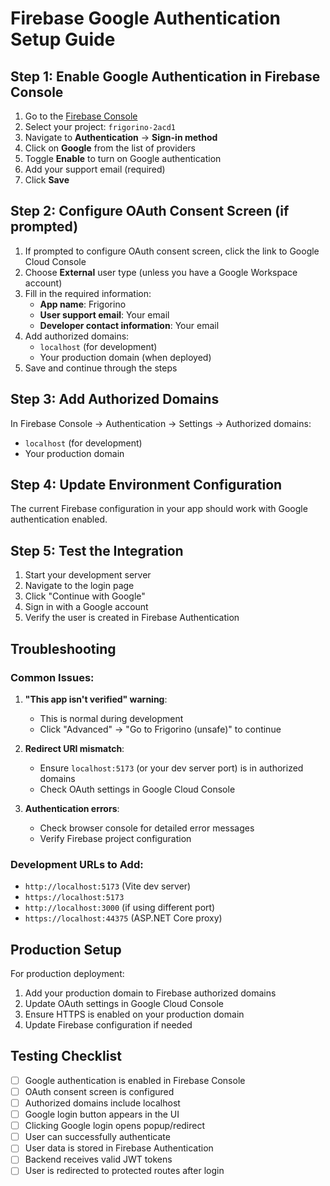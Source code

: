 # Firebase Google Authentication Setup Guide

## Step 1: Enable Google Authentication in Firebase Console

1. Go to the [Firebase Console](https://console.firebase.google.com/)
2. Select your project: `frigorino-2acd1`
3. Navigate to **Authentication** → **Sign-in method**
4. Click on **Google** from the list of providers
5. Toggle **Enable** to turn on Google authentication
6. Add your support email (required)
7. Click **Save**

## Step 2: Configure OAuth Consent Screen (if prompted)

1. If prompted to configure OAuth consent screen, click the link to Google Cloud Console
2. Choose **External** user type (unless you have a Google Workspace account)
3. Fill in the required information:
   - **App name**: Frigorino
   - **User support email**: Your email
   - **Developer contact information**: Your email
4. Add authorized domains:
   - `localhost` (for development)
   - Your production domain (when deployed)
5. Save and continue through the steps

## Step 3: Add Authorized Domains

In Firebase Console → Authentication → Settings → Authorized domains:

- `localhost` (for development)
- Your production domain

## Step 4: Update Environment Configuration

The current Firebase configuration in your app should work with Google authentication enabled.

## Step 5: Test the Integration

1. Start your development server
2. Navigate to the login page
3. Click "Continue with Google"
4. Sign in with a Google account
5. Verify the user is created in Firebase Authentication

## Troubleshooting

### Common Issues:

1. **"This app isn't verified" warning**:

   - This is normal during development
   - Click "Advanced" → "Go to Frigorino (unsafe)" to continue

2. **Redirect URI mismatch**:

   - Ensure `localhost:5173` (or your dev server port) is in authorized domains
   - Check OAuth settings in Google Cloud Console

3. **Authentication errors**:
   - Check browser console for detailed error messages
   - Verify Firebase project configuration

### Development URLs to Add:

- `http://localhost:5173` (Vite dev server)
- `https://localhost:5173`
- `http://localhost:3000` (if using different port)
- `https://localhost:44375` (ASP.NET Core proxy)

## Production Setup

For production deployment:

1. Add your production domain to Firebase authorized domains
2. Update OAuth settings in Google Cloud Console
3. Ensure HTTPS is enabled on your production domain
4. Update Firebase configuration if needed

## Testing Checklist

- [ ] Google authentication is enabled in Firebase Console
- [ ] OAuth consent screen is configured
- [ ] Authorized domains include localhost
- [ ] Google login button appears in the UI
- [ ] Clicking Google login opens popup/redirect
- [ ] User can successfully authenticate
- [ ] User data is stored in Firebase Authentication
- [ ] Backend receives valid JWT tokens
- [ ] User is redirected to protected routes after login
